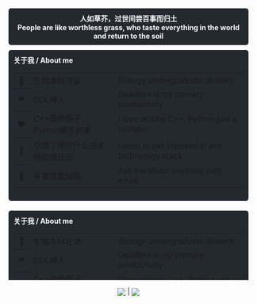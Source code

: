 <ul style="background: #242930; color: white; display: flex; flex-direction: column; padding: 10px; text-align: center; border-radius: 5px; margin:10px">
<b>人如草芥，过世间尝百事而归土</b>
<b>People are like worthless grass, who taste everything in the world and return to the soil</b>
</ul>

<ul style="background: #242930; color: white; display: flex; flex-direction: column; padding: 10px; text-align: left; border-radius: 5px; margin:10px; align-items: left">
<b>关于我 / About me</b>
<table style="width: 100%">
  <tbody style="width: 100%">
    <tr>
      <th scope="row">🏫</th>
      <td>生物本科在读</td>
      <td>Biology undergraduate student</td>
    </tr>
    <tr>
      <th scope="row">⏩</th>
      <td>DDL神人</td>
      <td>Deadline is my primary productivity</td>
    </tr>
    <tr>
      <th scope="row">❤️</th>
      <td>C++是命根子，Python顺手的事</td>
      <td>I love writing C++, Python just a mistake</td>
    </tr>
    <tr>
      <th scope="row">🍭</th>
      <td>吃饱了撑的什么技术栈都想玩玩</td>
      <td>I want to get involved in any technology stack</td>
    </tr>
    <tr>
      <th scope="row">💬</th>
      <td>有事请发<a herl="mailto:zerozedwm@gmail.com">邮箱</a></td>
      <td>Ask me about anything with <a herl="mailto:zerozedwm@gmail.com">email</a></td>
    </tr>
  </tbody>
</table>
</ul>

<svg width="100%" height="100%" xmlns="http://www.w3.org/2000/svg">
<foreignObject width="100%" height="100%">
    <div xmlns="http://www.w3.org/1999/xhtml">
        <ul style="background: #242930; color: white; display: flex; flex-direction: column; padding: 10px; text-align: left; border-radius: 5px; margin:10px; align-items: left">
<b>关于我 / About me</b>
<table style="width: 100%">
  <tbody style="width: 100%">
    <tr>
      <th scope="row">🏫</th>
      <td>生物本科在读</td>
      <td>Biology undergraduate student</td>
    </tr>
    <tr>
      <th scope="row">⏩</th>
      <td>DDL神人</td>
      <td>Deadline is my primary productivity</td>
    </tr>
    <tr>
      <th scope="row">❤️</th>
      <td>C++是命根子，Python顺手的事</td>
      <td>I love writing C++, Python just a mistake</td>
    </tr>
    <tr>
      <th scope="row">🍭</th>
      <td>吃饱了撑的什么技术栈都想玩玩</td>
      <td>I want to get involved in any technology stack</td>
    </tr>
    <tr>
      <th scope="row">💬</th>
      <td>有事请发<a herl="mailto:zerozedwm@gmail.com">邮箱</a></td>
      <td>Ask me about anything with <a herl="mailto:zerozedwm@gmail.com">email</a></td>
    </tr>
  </tbody>
</table>
</ul>
    </div>
</foreignObject>
</svg>

<p style="text-align: center">
<img align="center" src="https://github-readme-stats.vercel.app/api?username=DoubleBobCat&show_icons=true&icon_color=57cc8a&text_color=e6edf3&bg_color=242930&hide_title=true&border_color=0000&count_private=true"/> | <img align="center" src="https://github-readme-stats.vercel.app/api/top-langs/?username=DoubleBobCat&layout=compact&border_color=0000&text_color=e6edf3&bg_color=242930"/>
</p>